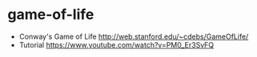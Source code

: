 # game-of-life

* Conway's Game of Life http://web.stanford.edu/~cdebs/GameOfLife/
* Tutorial https://www.youtube.com/watch?v=PM0_Er3SvFQ
